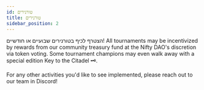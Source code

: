 ```yaml
---
id: טורנירים
title: טורנירים
sidebar_position: 2
---
```


הצטרף לכיף בטורנירים שבועיים או חודשיים! All tournaments may be incentivized by rewards from our community treasury fund at the Nifty DAO's discretion via token voting. Some tournament champions may even walk away with a special edition Key to the Citadel 🗝️.

For any other activities you'd like to see implemented, please reach out to our team in Discord!
